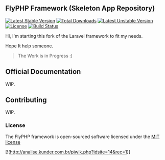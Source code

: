 ## FlyPHP Framework (Skeleton App Repository)
[![Latest Stable Version](https://poser.pugx.org/flyphp/framework/v/stable.png)](https://packagist.org/packages/flyphp/framework) [![Total Downloads](https://poser.pugx.org/flyphp/framework/downloads.png)](https://packagist.org/packages/flyphp/framework) [![Latest Unstable Version](https://poser.pugx.org/flyphp/framework/v/unstable.png)](https://packagist.org/packages/flyphp/framework) [![License](https://poser.pugx.org/flyphp/framework/license.png)](https://packagist.org/packages/flyphp/framework)
[![Build Status](https://travis-ci.org/flyphpfw/flyframework.png?branch=master)](https://travis-ci.org/flyphpfw/flyframework)

Hi, I'm starting this fork of the Laravel framework to fit my needs.

Hope It help someone.

>The Work is in Progress :)

## Official Documentation

WIP.

## Contributing

WIP.

### License

The FlyPHP framework is open-sourced software licensed under the [MIT license](http://opensource.org/licenses/MIT)

[!(http://analise.kunder.com.br/piwik.php?idsite=14&rec=1)]